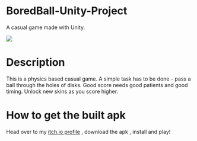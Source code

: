 # BoredBall-Unity-Project
A casual game made with Unity.

![](https://media.giphy.com/media/LP0RU3fpLSEXpW6SOl/giphy.gif)

# Description

This is a physics based casual game. A simple task has to be done - pass a  ball through the  holes of disks. Good score needs good patients and good timing. Unlock new skins as you score higher.

# How to get the built apk

Head over to my [itch.io profile](https://samiparnab2.itch.io/bored-ball) , download the apk , install and play! 
